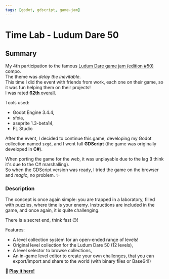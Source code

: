 ```yaml
---
tags: [godot, gdscript, game-jam]
---
```

<Back name="Projects" />

# Time Lab - Ludum Dare 50

<ProjectCard
    language="Godot/GDScript"
    date="2022"
    status="active"
    url="https://github.com/Srynetix/time-lab"
    :screenshots="['/images/time-lab.png', '/images/time-lab-preview.gif']"
/>

## Summary

My 4th participation to the famous [Ludum Dare game jam (edition #50)](https://ldjam.com/events/ludum-dare/50/) compo.  
The theme was *delay the inevitable*.  
This time I did the event with friends from work, each one on their game, so it was fun helping them on their projects!  
I was rated [**62th** overall](https://ldjam.com/events/ludum-dare/50/time-lab).  

Tools used:
- Godot Engine 3.4.4,
- sfxia,
- aseprite 1.3-beta14,
- FL Studio

After the event, I decided to continue this game, developing my Godot collection named `sxgd`, and I went full **GDScript** (the game was originally developed in **C#**).

When porting the game for the web, it was unplayable due to the lag (I think it's due to the C# marshalling).  
So when the GDScript version was ready, I tried the game on the browser and *magic*, no problem. :sparkles:

### Description

The concept is once again simple: you are trapped in a laboratory, filled with puzzles, where time is your enemy.
Instructions are included in the game, and once again, it is quite challenging.

There is a secret end, think fast :wink:!

Features:

- A level collection system for an open-ended range of levels!
- Original level collection for the Ludum Dare 50 (12 levels),
- A level selector to browse collections,
- An in-game level editor to create your own challenges, that you can export/import and share to the world (with binary files or Base64!)

**:rocket: [Play it here!](https://srynetix.github.io/time-lab/)**
